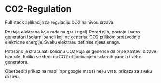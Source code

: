 # CO2-Regulation

Full stack aplikacija za regulaciju CO2 na nivou drzava.

Postoje elektrane koje rade na gas i ugalj. Pored njih, postoje i vetro generatori i solarni paneli koji ne generisu CO2 prilikom proizvodnje elektricne energije.
Svaku elektranu definise njena snaga.

Potrebno je izracunati kolicinu CO2 koja se generise da bi se zahtevi drzave ispunile.
Koliko se stedi na CO2 ukljucivanjem solarnih panela i vetro generatora.

Obezbediti prikaz na mapi (npr google maps) neku vrstu prikaza za svaku drzavu.
